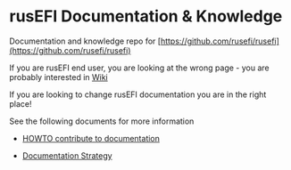 # rusEFI Documentation & Knowledge

Documentation and knowledge repo for [https://github.com/rusefi/rusefi](https://github.com/rusefi/rusefi)

If you are rusEFI end user, you are looking at the wrong page - you are probably interested in
[Wiki](https://wiki.rusefi.com/)

If you are looking to change rusEFI documentation you are in the right place!

See the following documents for more information

- [HOWTO contribute to documentation](https://github.com/rusefi/rusefi_documentation/blob/master/HOWTO-contribute-to-documentation.md)

- [Documentation Strategy](https://github.com/rusefi/rusefi_documentation/blob/master/Documentation-Strategy.md)
